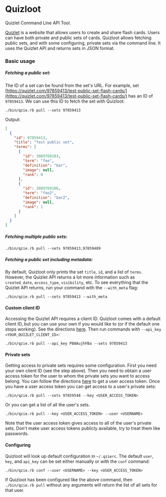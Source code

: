 # Quizloot

Quizlet Command Line API Tool.

[Quizlet](https://quizlet.com) is a website that allows users to
create and share flash cards. Users can have both private and public sets of cards.
Quizloot allows fetching public sets, and with some configuring, private sets
via the command line. It uses the Quizlet API and returns sets in JSON format.

### Basic usage

##### Fetching a public set:

The ID of a set can be found from the set's URL. For example, set [https://quizlet.com/97859413/test-public-set-flash-cards/](https://quizlet.com/97859413/test-public-set-flash-cards/)
has an ID of `97859413`. We can use this ID to fetch the set with Quizloot:

`./bin/qzie.rb pull --sets 97859413`

Output:

```json
[
  {
    "id": 97859413,
    "title": "Test public set",
    "terms": [
      {
        "id": 3089768183,
        "term": "foo",
        "definition": "bar",
        "image": null,
        "rank": 0
      },
      {
        "id": 3089769106,
        "term": "foo2",
        "definition": "bar2",
        "image": null,
        "rank": 1
      }
    ]
  }
]
```

##### Fetching multiple public sets:

`./bin/qzie.rb pull --sets 97859413,97859489`

##### Fetching a public set including metadata:

By default, Quizloot only prints the set `title`, `id`, and a list of `terms`. However, the Quizlet API returns
a lot more information such as `created_date`, `access_type`, `visibility`, etc. To see everything that the Quizlet
API returns, run your command with the `--with_meta` flag:

`./bin/qzie.rb pull --sets 97859413 --with_meta`


#### Custom client ID

Accessing the Quizlet API requires a client ID. Quizloot comes with a default client ID, but you can use
your own if you would like to (or if the default one stops working).
See the directions [here](https://github.com/zfletch/quizloot/tree/master/server#quizlet-client-id).
Then run commands with `--api_key <YOUR_QUIZLET_CLIENT_ID>`:

`./bin/qzie.rb pull --api_key PB8AujhFBa --sets 97859413`

#### Private sets

Getting access to private sets requires some configuration. First you need your own client ID (see the step above).
Then you need to obtain a user access token for the user to whom the private sets you want to access belong.
You can follow the directions [here](https://github.com/zfletch/quizloot/tree/master/server#user-access-token)
to get a user access token. Once you have a user access token you
can get access to a user's private sets:

`./bin/qzie.rb pull --sets 97859548 --key <USER_ACCESS_TOKEN>`

Or you can get a list of all the user's sets.

`./bin/qzie.rb pull --key <USER_ACCESS_TOKEN> --user <USERNAME>`

Note that the user access token gives access to all of the user's private sets.
Don't make user access tokens publicly available, try to treat them like passwords.

#### Configuring

Quizloot will look up default configuration in `~/.qzierc`. The default `user`, `key`, and `api_key` can be set
either manually or with the `conf` command:

`./bin/qzie.rb conf --user <USERNAME> --key <USER_ACCESS_TOKEN>`

If Quizloot has been configured like the above command, then `./bin/qzie.rb pull` without any arguments
will return the list of all sets for that user.
